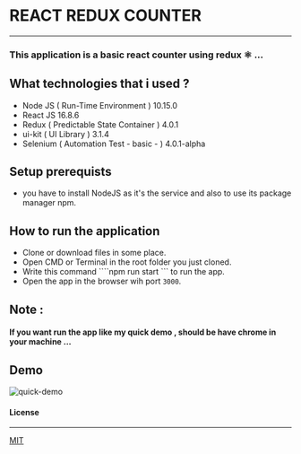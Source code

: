 # REACT REDUX COUNTER 
---
### This application is a basic react counter using redux ⚛️ ...

## What technologies that i used ?
 - Node JS ( Run-Time Environment ) 10.15.0
 - React JS 16.8.6
 - Redux ( Predictable State Container ) 4.0.1
 - ui-kit ( UI Library ) 3.1.4
 - Selenium ( Automation Test - basic - ) 4.0.1-alpha 


## Setup prerequists
 - you have to install NodeJS as it's the service and also to use its package manager npm.

## How to run the application
 - Clone or download files in some place.
 - Open CMD or Terminal in the root folder you just cloned.
 - Write this command ````npm run start ``` to run the app.
 - Open the app in the browser wih port ``` 3000 ```. 

## Note : 
#### If you want run the app like my quick demo , should be have chrome in your machine ... 

## Demo 
![quick-demo](src/assets/demo/demo.gif)
  
#### License
---
[MIT](https://choosealicense.com/licenses/mit/)  


